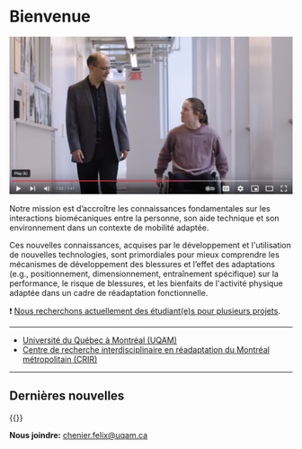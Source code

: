 # Bienvenue


[![picture_right_narrow](files/youtube.png)](https://www.youtube.com/watch?v=G22UUG6fYaU)

Notre mission est d’accroître les connaissances fondamentales sur les interactions biomécaniques entre la personne, son aide technique et son environnement dans un contexte de mobilité adaptée.

Ces nouvelles connaissances, acquises par le développement et l'utilisation de nouvelles technologies, sont primordiales pour mieux comprendre les mécanismes de développement des blessures et l’effet des adaptations (e.g., positionnement, dimensionnement, entraînement spécifique) sur la performance, le risque de blessures, et les bienfaits de l'activité physique adaptée dans un cadre de réadaptation fonctionnelle.

❗️ [Nous recherchons actuellement des étudiant(e)s pour plusieurs projets](/studying).

---

- [Université du Québec à Montréal (UQAM)](https://uqam.ca)
- [Centre de recherche interdisciplinaire en réadaptation du Montréal métropolitain (CRIR)](https://crir.ca)

-----------------------

## Dernières nouvelles

{{<linkedin>}}

**Nous joindre:** [chenier.felix@uqam.ca](mailto:chenier.felix@uqam.ca)
